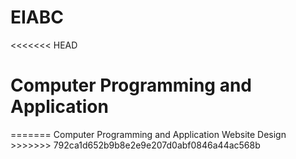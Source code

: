 # EIABC

<<<<<<< HEAD
<h1> Computer Programming and Application </h1>
=======
Computer Programming and Application 
Website Design
>>>>>>> 792ca1d652b9b8e2e9e207d0abf0846a44ac568b
